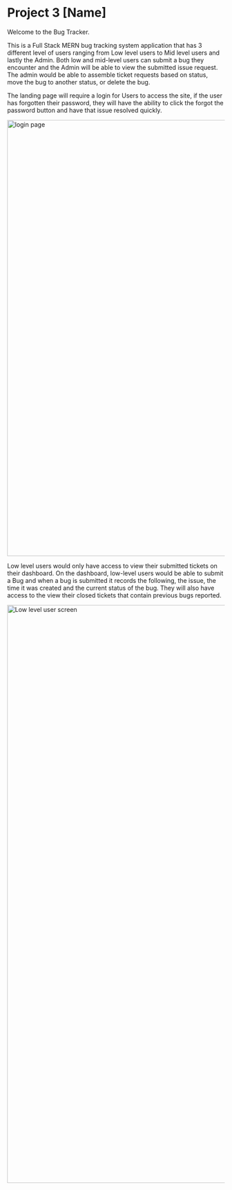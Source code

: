 # Project 3 [Name]

Welcome to the Bug Tracker.

This is a Full Stack MERN bug tracking system application that has 3 different level of users ranging from Low level users to Mid level users and lastly the Admin. Both low and mid-level users can submit a bug they encounter and the Admin will be able to view the submitted issue request. The admin would be able to assemble ticket requests based on status, move the bug to another status, or delete the bug.


The landing page will require a login for Users to access the site, if the user has forgotten their password, they will have the ability to click the forgot the password button and have that issue resolved quickly. 


<img width="1008" alt="login page" src="https://user-images.githubusercontent.com/86312880/132001796-2bafcc4f-98c8-4a96-862f-05e6df2dc7bf.png">

Low level users would only have access to view their submitted tickets on their dashboard. On the dashboard, low-level users would be able to submit a Bug and when a bug is submitted it records the following, the issue, the time it was created and the current status of the bug. They will also have access to the view their closed tickets that contain previous bugs reported.


<img width="1336" alt="Low level user screen" src="https://user-images.githubusercontent.com/86312880/132002861-ec0dfd10-135e-40c4-b578-de45b9c1ebfa.png">



